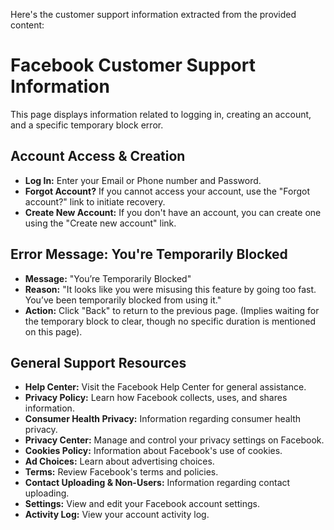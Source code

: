 Here's the customer support information extracted from the provided content:

# Facebook Customer Support Information

This page displays information related to logging in, creating an account, and a specific temporary block error.

## Account Access & Creation

*   **Log In:** Enter your Email or Phone number and Password.
*   **Forgot Account?** If you cannot access your account, use the "Forgot account?" link to initiate recovery.
*   **Create New Account:** If you don't have an account, you can create one using the "Create new account" link.

## Error Message: You're Temporarily Blocked

*   **Message:** "You’re Temporarily Blocked"
*   **Reason:** "It looks like you were misusing this feature by going too fast. You’ve been temporarily blocked from using it."
*   **Action:** Click "Back" to return to the previous page. (Implies waiting for the temporary block to clear, though no specific duration is mentioned on this page).

## General Support Resources

*   **Help Center:** Visit the Facebook Help Center for general assistance.
*   **Privacy Policy:** Learn how Facebook collects, uses, and shares information.
*   **Consumer Health Privacy:** Information regarding consumer health privacy.
*   **Privacy Center:** Manage and control your privacy settings on Facebook.
*   **Cookies Policy:** Information about Facebook's use of cookies.
*   **Ad Choices:** Learn about advertising choices.
*   **Terms:** Review Facebook's terms and policies.
*   **Contact Uploading & Non-Users:** Information regarding contact uploading.
*   **Settings:** View and edit your Facebook account settings.
*   **Activity Log:** View your account activity log.